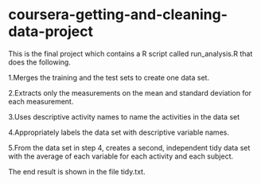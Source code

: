 # coursera-getting-and-cleaning-data-project
 This is the final project which contains a R script called run_analysis.R that does the following.
 
1.Merges the training and the test sets to create one data set.

2.Extracts only the measurements on the mean and standard deviation for each measurement.

3.Uses descriptive activity names to name the activities in the data set

4.Appropriately labels the data set with descriptive variable names.

5.From the data set in step 4, creates a second, independent tidy data set with the average of each variable for each activity and each subject.

The end result is shown in the file tidy.txt.
